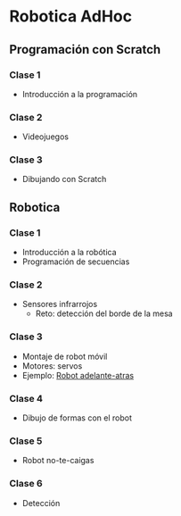 # Robotica AdHoc

## Programación con Scratch
### Clase 1
* Introducción a la programación
### Clase 2
* Videojuegos
### Clase 3
* Dibujando con Scratch


## Robotica
### Clase 1
* Introducción a la robótica
* Programación de secuencias
### Clase 2
* Sensores infrarrojos
  * Reto: detección del borde de la mesa
### Clase 3
* Montaje de robot móvil
* Motores: servos
* Ejemplo: [Robot adelante-atras](./Bitbloq/Robot_adelante_atras.bitbloq)
### Clase 4
* Dibujo de formas con el robot
### Clase 5
* Robot no-te-caigas
### Clase 6
* Detección
